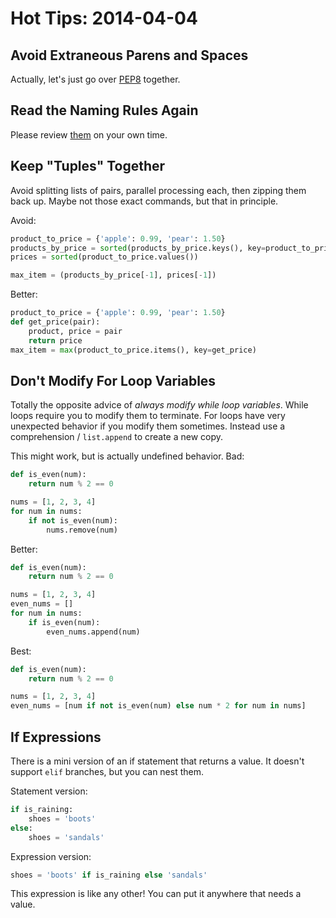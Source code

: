 # Hot Tips: 2014-04-04
## Avoid Extraneous Parens and Spaces
Actually, let's just go over [PEP8](https://www.python.org/dev/peps/pep-0008/) together.

## Read the Naming Rules Again
Please review [them](/notes/naming-variables-adv.md) on your own time.

## Keep "Tuples" Together
Avoid splitting lists of pairs, parallel processing each, then zipping them back up.
Maybe not those exact commands, but that in principle.

Avoid:
```python
product_to_price = {'apple': 0.99, 'pear': 1.50}
products_by_price = sorted(products_by_price.keys(), key=product_to_price.get)
prices = sorted(product_to_price.values())

max_item = (products_by_price[-1], prices[-1])
```

Better:
```python
product_to_price = {'apple': 0.99, 'pear': 1.50}
def get_price(pair):
    product, price = pair
    return price
max_item = max(product_to_price.items(), key=get_price)
```

## Don't Modify For Loop Variables
Totally the opposite advice of _always modify while loop variables_.
While loops require you to modify them to terminate.
For loops have very unexpected behavior if you modify them sometimes.
Instead use a comprehension / `list.append` to create a new copy.

This might work, but is actually undefined behavior.
Bad:
```python
def is_even(num):
    return num % 2 == 0

nums = [1, 2, 3, 4]
for num in nums:
    if not is_even(num):
        nums.remove(num)
```

Better:
```python
def is_even(num):
    return num % 2 == 0

nums = [1, 2, 3, 4]
even_nums = []
for num in nums:
    if is_even(num):
        even_nums.append(num)
```

Best:
```python
def is_even(num):
    return num % 2 == 0

nums = [1, 2, 3, 4]
even_nums = [num if not is_even(num) else num * 2 for num in nums]
```

## If Expressions
There is a mini version of an if statement that returns a value.
It doesn't support `elif` branches, but you can nest them.

Statement version:
```python
if is_raining:
    shoes = 'boots'
else:
    shoes = 'sandals'
```

Expression version:
```python
shoes = 'boots' if is_raining else 'sandals'
```

This expression is like any other!
You can put it anywhere that needs a value.
